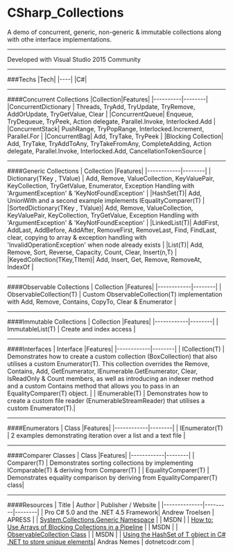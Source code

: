 # CSharp_Collections
A demo of concurrent, generic, non-generic & immutable collections along with othe interface implementations.

---

Developed with Visual Studio 2015 Community

---

###Techs
|Tech|
|----|
|C#|

---

####Concurrent Collections
|Collection|Features|
|----------|--------|
|ConcurrentDictionary | Threads, TryAdd, TryUpdate, TryRemove, AddOrUpdate, TryGetValue, Clear |
|ConcurrentQueue| Enqueue, TryDequeue, TryPeek, Action delegate, Parallel.Invoke, Interlocked.Add |
|ConcurrentStack| PushRange, TryPopRange, Interlocked.Increment, Parallel.For |
|ConcurrentBag| Add, TryTake, TryPeek |
|Blocking Collection| Add, TryTake, TryAddToAny, TryTakeFromAny, CompleteAdding, Action delegate, Parallel.Invoke, Interlocked.Add, CancellationTokenSource |

---

####Generic Collections
| Collection |Features|
|------------|--------|
| Dictionary(TKey , TValue) | Add, Remove, ValueCollection, KeyValuePair, KeyCollection, TryGetValue, Enumerator, Exception Handling with 'ArgumentException' & 'KeyNotFoundException' |
|HashSet(T)| Add, UnionWith and a second example implements IEqualityComparer(T) |
|SortedDictionary(TKey , TValue)| Add, Remove, ValueCollection, KeyValuePair, KeyCollection, TryGetValue, Exception Handling with 'ArgumentException' & 'KeyNotFoundException' |
|LinkedList(T)| AddFirst, AddLast, AddBefore, AddAfter, RemoveFirst, RemoveLast, Find, FindLast, clear, copying to array & exception handling with 'InvalidOperationException' when node already exists |
|List(T)| Add, Remove, Sort, Reverse, Capacity, Count, Clear, Insert(n,T) |
|KeyedCollection(TKey,TItem)| Add, Insert, Get<TKey>, Remove, RemoveAt, IndexOf |

---

####Observable Collections
| Collection |Features|
|------------|--------|
| ObservableCollection(T) | Custom ObservableCollection(T) implementation with Add, Remove, Contains, CopyTo, Clear & Enumerator |

---

####Immutable Collections
| Collection |Features|
|------------|--------|
| ImmutableList(T) | Create and index access |

---

####Interfaces
| Interface |Features|
|------------|--------|
| ICollection(T) | Demonstrates how to create a custom collection (BoxCollection) that also utilises a custom Enumerator(T). This collection overrides the Remove, Contains, Add, GetEnumerator, IEnumerable.GetEnumerator, Clear, IsReadOnly & Count members, as well as introducing an indexer method and a custom Contains method that allows you to pass in an EqualityComparer(T) object. |
| IEnumerable(T) | Demonstrates how to create a custom file reader (EnumerableStreamReader) that utilises a custom Enumerator(T).|

---
####Enumerators
| Class |Features|
|------------|--------|
| IEnumerator(T) | 2 examples demonstrating iteration over a list and a text file |

---
####Comparer Classes
| Class |Features|
|------------|--------|
| Comparer(T) | Demonstrates sorting collections by implementing IComparable(T) & deriving from Comparer(T) |
| EqualityComparer(T) | Demonstrates equality comparison by deriving from EqualityComparer(T) class|

---
####Resources
| Title | Author | Publisher / Website  |
|--------------|---------|--------|
| Pro C# 5.0 and the .NET 4.5 Framework| Andrew Troelsen | APRESS |
| [System.Collections.Generic Namespace](https://msdn.microsoft.com/en-us/library/system.collections.generic(v=vs.110).aspx) |  | MSDN |
| [How to: Use Arrays of Blocking Collections in a Pipeline](https://msdn.microsoft.com/en-us/library/dd460715(v=vs.110).aspx) |  | MSDN |
| [ObservableCollection<T> Class](https://msdn.microsoft.com/en-us/library/ms668604(v=vs.110).aspx) |  | MSDN |
| [Using the HashSet of T object in C# .NET to store unique elements](https://dotnetcodr.com/2016/08/30/using-the-hashset-of-t-object-in-c-net-to-store-unique-elements-2/#more-8555)| Andras Nemes | dotnetcodr.com |

